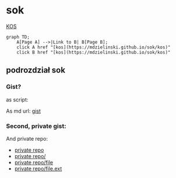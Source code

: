# sok


[KOS](https://mdzielinski.github.io/sok/kos)


```mermaid
graph TD;
    A[Page A] -->|Link to B| B[Page B];
    click A href "[kos](https://mdzielinski.github.io/sok/kos)"
    click B href "[kos](https://mdzielinski.github.io/sok/kos)"
```


## podrozdział sok


### Gist?
as script:

<script src="https://gist.github.com/mdzielinski/5f7f608b7cab3ecee3e521d9efb8d3cf.js"></script>

As md url:
[gist](https://gist.github.com/mdzielinski/5f7f608b7cab3ecee3e521d9efb8d3cf.js)


### Second, private gist:
<script src="https://gist.github.com/mdzielinski/c79955e3b0fc845984fcbff3045cc328.js"></script>


And private repo:
- [private repo](https://github.com/mdzielinski/private)
- [private repo/](https://github.com/mdzielinski/private/)
- [private repo/file](https://github.com/mdzielinski/private/README)
- [private repo/file.ext](https://github.com/mdzielinski/private/README.md)
